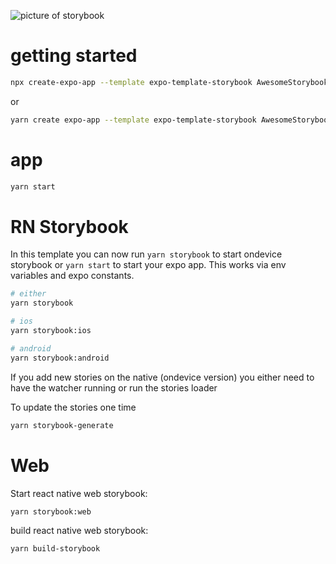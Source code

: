 ![picture of storybook](https://github.com/user-attachments/assets/cf98766d-8b90-44ab-b718-94ab16e63205)

# getting started

```sh
npx create-expo-app --template expo-template-storybook AwesomeStorybook
```

or

```sh
yarn create expo-app --template expo-template-storybook AwesomeStorybook
```

# app

```sh
yarn start
```

# RN Storybook

In this template you can now run `yarn storybook` to start ondevice storybook or `yarn start` to start your expo app.
This works via env variables and expo constants.

```sh
# either
yarn storybook

# ios
yarn storybook:ios

# android
yarn storybook:android
```

If you add new stories on the native (ondevice version) you either need to have the watcher running or run the stories loader

To update the stories one time

```sh
yarn storybook-generate
```

# Web

Start react native web storybook:

```
yarn storybook:web
```

build react native web storybook:

```sh
yarn build-storybook
```
